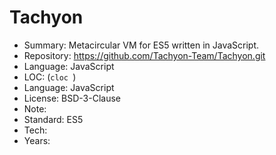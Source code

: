 # Tachyon

* Summary:    Metacircular VM for ES5 written in JavaScript.
* Repository: https://github.com/Tachyon-Team/Tachyon.git
* Language:   JavaScript
* LOC:        (`cloc `)
* Language:   JavaScript
* License:    BSD-3-Clause
* Note:       
* Standard:   ES5
* Tech:       
* Years:      
